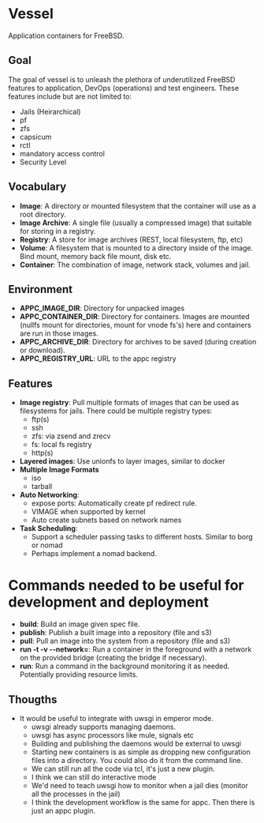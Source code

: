# Vessel
Application containers for FreeBSD.



## Goal
The goal of vessel is to unleash the plethora of underutilized FreeBSD features to application, DevOps (operations) and test engineers.  These features include but are not limited to:
 
 * Jails (Heirarchical)
 * pf
 * zfs
 * capsicum
 * rctl
 * mandatory access control
 * Security Level

## Vocabulary
* **Image**: A directory or mounted filesystem that the container will use as a root directory.
* **Image Archive**: A single file (usually a compressed image) that suitable for storing in a registry.
* **Registry**: A store for image archives (REST, local filesystem, ftp, etc)
* **Volume**: A filesystem that is mounted to a directory inside of the image.  Bind mount, memory back file mount, disk etc.
* **Container**: The combination of image, network stack, volumes and jail.

## Environment

* **APPC_IMAGE_DIR**: Directory for unpacked images
* **APPC_CONTAINER_DIR**: Directory for containers.  Images are mounted (nullfs mount for directories, mount for vnode fs's) here and
  containers are run in those images.
* **APPC_ARCHIVE_DIR**: Directory for archives to be saved (during creation or download).
* **APPC_REGISTRY_URL**: URL to the appc registry

## Features

* **Image registry**: Pull multiple formats of images that can be used as filesystems for jails.  There could be multiple registry types:
    * ftp(s)
    * ssh
    * zfs: via zsend and zrecv
    * fs: local fs registry
    * http(s)
* **Layered images**: Use unionfs to layer images, similar to docker
* **Multiple Image Formats**
    * iso
    * tarball
* **Auto Networking**: 
    * expose ports: Automatically create pf redirect rule.
    * VIMAGE when supported by kernel
    * Auto create subnets based on network names
* **Task Scheduling**:
    * Support a scheduler passing tasks to different hosts.  Similar to borg or nomad
    * Perhaps implement a nomad backend.

# Commands needed to be useful for development and deployment
* **build**: Build an image given spec file.
* **publish**: Publish a built image into a repository (file and s3)
* **pull**: Pull an image into the system from a repository (file and s3)
* **run -t -v <volume> --network=<name>**: Run a container in the foreground with a network on
  the provided bridge (creating the bridge if necessary).
* **run**: Run a command in the background monitoring it as needed.  Potentially providing resource limits.

## Thougths
* It would be useful to integrate with uwsgi in emperor mode.
    * uwsgi already supports managing daemons.
    * uwsgi has async processors like mule, signals etc
    * Building and publishing the daemons would be external to uwsgi
    * Starting new containers is as simple as dropping new configuration files into a directory.  You could also do it from the command line.
    * We can still run all the code via tcl, it's just a new plugin.
    * I think we can still do interactive mode
    * We'd need to teach uwsgi how to monitor when a jail dies (monitor all the processes in the jail)
    * I think the development workflow is the same for appc.  Then there is just an appc plugin.
